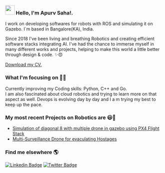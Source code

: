 ### <img src="https://media.giphy.com/media/hvRJCLFzcasrR4ia7z/giphy.gif" width="30px"> Hello, I'm Apurv Saha!.

I work on developing softwares for robots with ROS and simulating it on Gazebo. I´m based in Bangalore(KA), India.

Since 2018 I've been living and breathing Robotics and creating efficient software stacks integrating AI. I've had the chance to immerse myself in many different works and projects, helping to make this world a little better through design & code. ✨😍

[Download my CV.](https://drive.google.com/file/d/1GF7u31GI9Ut17Ug1xbm6qLr1sHODSHw9/view?usp=sharing)

### What I'm focusing on 👨‍💻

Currently improving my Coding skills: Python, C++ and Go.<br />
I am also fascinated about cloud robotics and trying to learn more on that aspect as well. Devops is evolving day by day and I a m trying my best to keep up the pace. 

### My most recent Projects on Robotics are 😃🧾
<!-- PROJECT--LIST:START -->
- [Simulation of diagonal 8 with multiple drone in gazebo using PX4 Flight Stack](https://www.youtube.com/watch?v=Bei0F4P5jNY)
- [Multi-Surveillance Drone for evaculating Hostages](https://www.youtube.com/watch?v=HxAcEQ-AQ7s&t=5s)
<!-- PROJECT-LIST:END -->

### Find me elsewhere 🌎

[![Linkedin Badge](https://img.shields.io/badge/-LinkedIn-blue?style=flat-square&logo=Linkedin&logoColor=white&link=https://www.linkedin.com/in/harshkumarkhatri/)](https://www.linkedin.com/in/apurv-saha-184859114/)  [![Twitter Badge](https://img.shields.io/badge/-Twitter-1ca0f1?style=flat-square&labelColor=1ca0f1&logo=twitter&logoColor=white&link=https://twitter.com/_diogorodrigues)](https://twitter.com/apurv_saha)


<!--**[website name](website link)**-->
